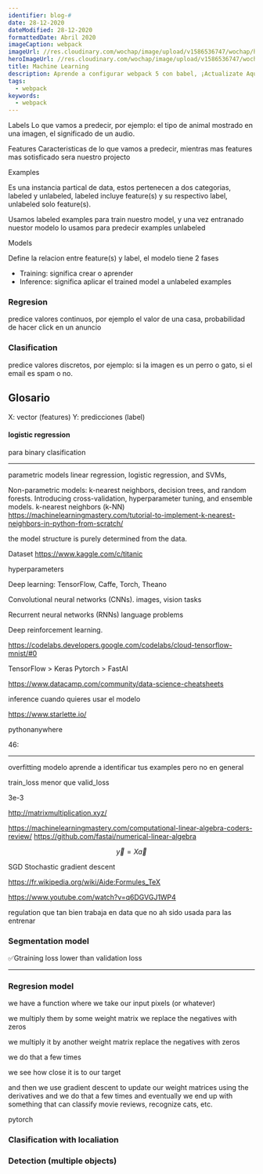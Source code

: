 ```yaml
---
identifier: blog-#
date: 28-12-2020
dateModified: 28-12-2020
formattedDate: Abril 2020
imageCaption: webpack
imageUrl: //res.cloudinary.com/wochap/image/upload/v1586536747/wochap/hero/configurando_webpack.png
heroImageUrl: //res.cloudinary.com/wochap/image/upload/v1586536747/wochap/hero/configurando_webpack.png
title: Machine Learning
description: Aprende a configurar webpack 5 con babel, ¡Actualizate Aquí Ahora!
tags:
  - webpack
keywords:
  - webpack
---
```


Labels
Lo que vamos a predecir, por ejemplo: el tipo de animal mostrado en una imagen, el significado de un audio.

Features
Caracteristicas de lo que vamos a predecir, mientras mas features mas sotisficado sera nuestro projecto

Examples

Es una instancia partical de data, estos pertenecen a dos categorias, labeled y unlabeled, labeled incluye feature(s) y su respectivo label, unlabeled solo feature(s).

Usamos labeled examples para train nuestro model, y una vez entranado nuestor modelo lo usamos para predecir examples unlabeled

Models

Define la relacion entre feature(s) y label, el modelo tiene 2 fases

- Training: significa crear o aprender
- Inference: significa aplicar el trained model a unlabeled examples

### Regresion

predice valores continuos, por ejemplo el valor de una casa, probabilidad de hacer click en un anuncio

### Clasification

predice valores discretos, por ejemplo: si la imagen es un perro o gato, si el email es spam o no.

## Glosario

X: vector (features)
Y: predicciones (label)


#### logistic regression

para binary clasification

---

parametric models
linear regression, logistic regression, and SVMs,

Non-parametric models: k-nearest neighbors, decision trees, and random forests. Introducing cross-validation, hyperparameter tuning, and ensemble models.
k-nearest neighbors (k-NN)
https://machinelearningmastery.com/tutorial-to-implement-k-nearest-neighbors-in-python-from-scratch/

the model structure is purely determined from the data.


Dataset
https://www.kaggle.com/c/titanic


hyperparameters


Deep learning:
TensorFlow, Caffe, Torch, Theano

Convolutional neural networks (CNNs).
images, vision tasks

Recurrent neural networks (RNNs)
language problems

Deep reinforcement learning.



https://codelabs.developers.google.com/codelabs/cloud-tensorflow-mnist/#0


TensorFlow > Keras
Pytorch > FastAI

https://www.datacamp.com/community/data-science-cheatsheets

inference
cuando quieres usar el modelo

https://www.starlette.io/

pythonanywhere

46:

---

overfitting
modelo aprende a identificar tus examples pero no en general

train_loss menor que valid_loss

3e-3

http://matrixmultiplication.xyz/

https://machinelearningmastery.com/computational-linear-algebra-coders-review/
https://github.com/fastai/numerical-linear-algebra

$$
\vec{y}=X\vec{a}
$$

SGD
Stochastic gradient descent



https://fr.wikipedia.org/wiki/Aide:Formules_TeX


https://www.youtube.com/watch?v=q6DGVGJ1WP4

regulation
que tan bien trabaja en data que no ah sido usada para las entrenar

### Segmentation model

✅Gtraining loss lower than validation loss

---

### Regresion model

we have a function where we take our input pixels (or whatever)

we multiply them by some weight matrix
we replace the negatives with zeros

we multiply it by another weight matrix
replace the negatives with zeros

we do that a few times

we see how close it is to our target

and then we use gradient descent to update our weight matrices using the derivatives
and we do that a few times and eventually we end up with something that can classify movie reviews, recognize cats, etc.


pytorch

### Clasification with localiation

### Detection (multiple objects)
